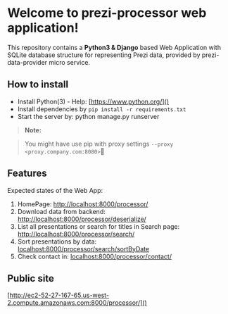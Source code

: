 Welcome to prezi-processor web application!
===================

This repository contains a **Python3 & Django** based Web Application with SQLite database structure for representing Prezi data, provided by prezi-data-provider micro service.



How to install
-------------

- Install Python(3) - Help: [https://www.python.org/]()  
- Install dependencies by `pip install -r requirements.txt `
- Start the server by: python manage.py runserver


> **Note:**

> You might have use pip with proxy settings `--proxy <proxy.company.com:8080>` 



Features
-------------

Expected states of the Web App:

1. HomePage: 
[http://localhost:8000/processor/]()
2. Download data from backend:
[http://localhost:8000/processor/deserialize/]()
3. List all presentations or search for titles in Search page:
[http://localhost:8000/processor/search/]()
4. Sort presentations by data:
[localhost:8000/processor/search/sortByDate]()
5. Check contact in:
[localhost:8000/processor/contact/]()

Public site
-------------

[http://ec2-52-27-167-65.us-west-2.compute.amazonaws.com:8000/processor/]()
